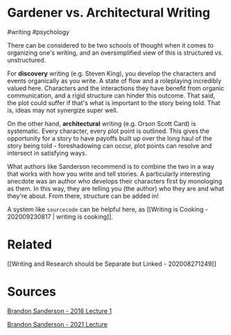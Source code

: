 # Gardener vs. Architectural Writing
#writing #psychology 

There can be considered to be two schools of thought when it comes to organizing one's writing, and an oversimplified view of this is structured vs. unstructured. 

For **discovery** writing (e.g. Steven King), you develop the characters and events organically as you write. A state of flow and a roleplaying incredibly valued here. Characters and the interactions they have benefit from organic communication, and a rigid structure can hinder this outcome. That said, the plot could suffer if that's what is important to the story being told. That is, ideas may not synergize super well.

On the other hand, **architectural** writing (e.g. Orson Scott Card) is systematic. Every character, every plot point is outlined. This gives the opportunity for a story to have payoffs built up over the long haul of the story being told - foreshadowing can occur, plot points can resolve and intersect in satisfying ways.

What authors like Sanderson recommend is to combine the two in a way that works with how you write and tell stories. A particularly interesting anecdote was an author who develops their characters first by monologing as them. In this way, they are telling you (the author) who they are and what they're about. From there, structure can be added in!

A system like `sourcecode` can be helpful here, as [[Writing is Cooking - 202009230817 | writing is cooking]].

# Related
[[Writing and Research should be Separate but Linked - 202008271249]]

# Sources
[Brandon Sanderson - 2016 Lecture 1](https://www.youtube.com/watch?v=N4ZDBOc2tX8&list=PLH3mK1NZn9QqOSj3ObrP3xL8tEJQ12-vL)

[Brandon Sanderson - 2021 Lecture](https://www.youtube.com/watch?v=2EwI90ZOGRk)